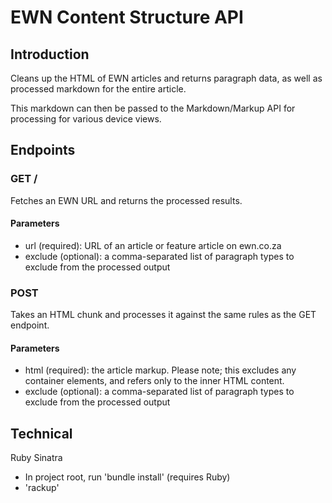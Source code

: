 # EWN Content Structure API

## Introduction

Cleans up the HTML of EWN articles and returns paragraph data, as well as processed markdown for the entire article.

This markdown can then be passed to the Markdown/Markup API for processing for various device views.

## Endpoints

### GET /

Fetches an EWN URL and returns the processed results.

#### Parameters

- url (required): URL of an article or feature article on ewn.co.za
- exclude (optional): a comma-separated list of paragraph types to exclude from the processed output

### POST

Takes an HTML chunk and processes it against the same rules as the GET endpoint.

#### Parameters

- html (required): the article markup. Please note; this excludes any container elements, and refers only to the inner HTML content.
- exclude (optional): a comma-separated list of paragraph types to exclude from the processed output

## Technical

Ruby
Sinatra

- In project root, run 'bundle install' (requires Ruby)
- 'rackup'